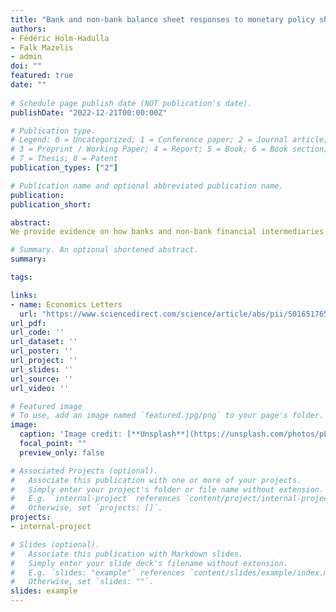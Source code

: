 ```yaml
---
title: "Bank and non-bank balance sheet responses to monetary policy shocks"
authors:
- Fédéric Holm-Hadulla
- Falk Mazelis
- admin
doi: ""
featured: true
date: ""
 
# Schedule page publish date (NOT publication's date).
publishDate: "2022-12-21T00:00:00Z"

# Publication type.
# Legend: 0 = Uncategorized; 1 = Conference paper; 2 = Journal article;
# 3 = Preprint / Working Paper; 4 = Report; 5 = Book; 6 = Book section;
# 7 = Thesis; 8 = Patent
publication_types: ["2"]

# Publication name and optional abbreviated publication name.
publication: 
publication_short: 

abstract: 
We provide evidence on how banks and non-bank financial intermediaries differ in their response to monetary policy. Our findings are based on a standard empirical macro model for the euro area, augmented with balance sheet data for banks and investment funds. The model is estimated via local projections, using high-frequency methods to identify different types of monetary policy shocks. Short-rate shocks lead to a significant balance sheet response of banks and investment funds, with a slightly swifter and more persistent reaction of banks. Long-rate shocks instead exert only short-lived effects on bank balance sheets, whereas investment fund balance sheets exhibit a stronger and more persistent response. The relative role of different types of financial intermediaries hence emerges as a relevant factor in shaping the transmission process for conventional and non-standard monetary policy measures.

# Summary. An optional shortened abstract.
summary: 

tags:

links:
- name: Economics Letters
  url: "https://www.sciencedirect.com/science/article/abs/pii/S0165176522003925#mmc1"
url_pdf: 
url_code: ''
url_dataset: ''
url_poster: ''
url_project: ''
url_slides: ''
url_source: ''
url_video: ''

# Featured image
# To use, add an image named `featured.jpg/png` to your page's folder. 
image:
  caption: 'Image credit: [**Unsplash**](https://unsplash.com/photos/pLCdAaMFLTE)'
  focal_point: ""
  preview_only: false

# Associated Projects (optional).
#   Associate this publication with one or more of your projects.
#   Simply enter your project's folder or file name without extension.
#   E.g. `internal-project` references `content/project/internal-project/index.md`.
#   Otherwise, set `projects: []`.
projects:
- internal-project

# Slides (optional).
#   Associate this publication with Markdown slides.
#   Simply enter your slide deck's filename without extension.
#   E.g. `slides: "example"` references `content/slides/example/index.md`.
#   Otherwise, set `slides: ""`.
slides: example
---
```

